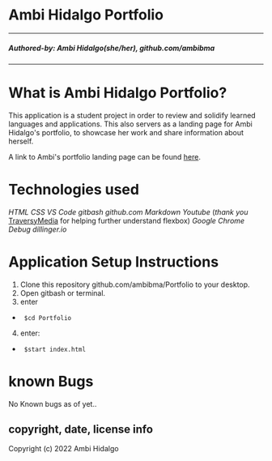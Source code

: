 # Ambi Hidalgo Portfolio #
___
##### Authored-by: Ambi Hidalgo(she/her), github.com/ambibma ######

___

# What is Ambi Hidalgo Portfolio?

This application is a student project in order to review and solidify learned languages and applications. This also servers as a landing page for Ambi Hidalgo's portfolio, to showcase her work and share information about herself.

A link to Ambi's portfolio landing page can be found [here](https://ambibma.github.io/Portfolio).

# Technologies used #
_HTML_
_CSS_
_VS Code_
_gitbash_
_github.com_
_Markdown_
_Youtube_ (_thank you_ [TraversyMedia](https://www.youtube.com/c/TraversyMedia) for helping further understand flexbox) 
_Google Chrome Debug_
_dillinger.io_

# Application Setup Instructions #
1. Clone this repository github.com/ambibma/Portfolio to your desktop.
2. Open gitbash or terminal.
3. enter 
*      $cd Portfolio
4. enter: 
*      $start index.html

# known Bugs #
No Known bugs as of yet..
## copyright, date, license info ##
Copyright (c) 2022 Ambi Hidalgo
